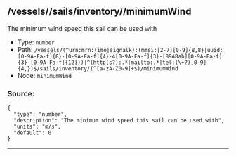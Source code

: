 ## /vessels/<RegExp>/sails/inventory/<RegExp>/minimumWind

The minimum wind speed this sail can be used with

* Type: `number`
* Path: `/vessels/(^urn:mrn:(imo|signalk):(mmsi:[2-7][0-9]{8,8}|uuid:[0-9A-Fa-f]{8}-[0-9A-Fa-f]{4}-4[0-9A-Fa-f]{3}-[89ABab][0-9A-Fa-f]{3}-[0-9A-Fa-f]{12}))|^(http(s?):.*|mailto:.*|tel:(\+?)[0-9]{4,})$/sails/inventory/(^[a-zA-Z0-9]+$)/minimumWind`
* Node: `minimumWind`

### Source:
```
{
  "type": "number",
  "description": "The minimum wind speed this sail can be used with",
  "units": "m/s",
  "default": 0
}
```

---

